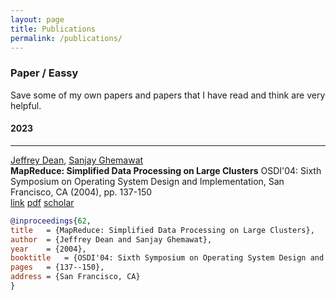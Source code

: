 ```yaml
---
layout: page
title: Publications
permalink: /publications/
---
```


### Paper / Eassy

Save some of my own papers and papers that I have read and think are very helpful.

#### 2023

***

[Jeffrey Dean](https://research.google/people/jeff/), [Sanjay Ghemawat](https://research.google/people/SanjayGhemawat/)<br>
**MapReduce: Simplified Data Processing on Large Clusters**
OSDI'04: Sixth Symposium on Operating System Design and Implementation, San Francisco, CA (2004), pp. 137-150<br>
[link](https://research.google/pubs/pub62/) [pdf](https://research.google/pubs/pub62.pdf) [scholar](https://scholar.google.com/scholar?lr&ie=UTF-8&oe=UTF-8&q=MapReduce%3A+Simplified+Data+Processing+on+Large+Clusters+Dean+)
```bibtex
@inproceedings{62,
title	= {MapReduce: Simplified Data Processing on Large Clusters},
author	= {Jeffrey Dean and Sanjay Ghemawat},
year	= {2004},
booktitle	= {OSDI'04: Sixth Symposium on Operating System Design and Implementation},
pages	= {137--150},
address	= {San Francisco, CA}
}
```
